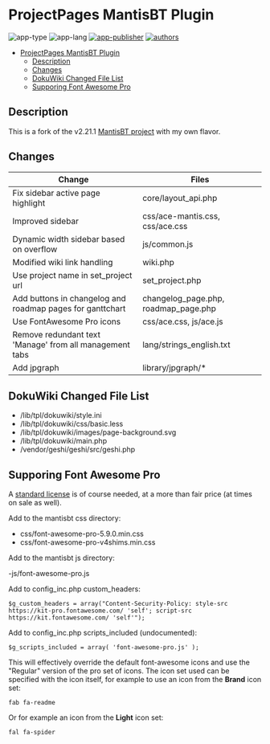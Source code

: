 # ProjectPages MantisBT Plugin

![app-type](https://img.shields.io/badge/category-mantisbt-blue.svg)
![app-lang](https://img.shields.io/badge/language-php-blue.svg)
[![app-publisher](https://img.shields.io/badge/%20%20%F0%9F%93%A6%F0%9F%9A%80-app--publisher-e10000.svg)](https://github.com/spmeesseman/app-publisher)
[![authors](https://img.shields.io/badge/authors-scott%20meesseman-6F02B5.svg?logo=visual%20studio%20code)](https://github.com/spmeesseman)

- [ProjectPages MantisBT Plugin](#ProjectPages-MantisBT-Plugin)
  - [Description](#Description)
  - [Changes](#Changes)
  - [DokuWiki Changed File List](#DokuWiki-Changed-File-List)
  - [Supporing Font Awesome Pro](#Supporing-Font-Awesome-Pro)

## Description

This is a fork of the v2.21.1 [MantisBT project](https://github.com/mantisbt/mantisbt) with my own flavor.

## Changes

|Change|Files|
|---|---|
|Fix sidebar active page highlight|core/layout_api.php|
|Improved sidebar|css/ace-mantis.css, css/ace.css|
|Dynamic width sidebar based on overflow|js/common.js|
|Modified wiki link handling|wiki.php|
|Use project name in set_project url|set_project.php|
|Add buttons in changelog and roadmap pages for ganttchart|changelog_page.php, roadmap_page.php|
|Use FontAwesome Pro icons|css/ace.css, js/ace.js|
|Remove redundant text 'Manage' from all management tabs|lang/strings_english.txt|
|Add jpgraph|library/jpgraph/*|

## DokuWiki Changed File List

- /lib/tpl/dokuwiki/style.ini
- /lib/tpl/dokuwiki/css/basic.less
- /lib/tpl/dokuwiki/images/page-background.svg
- /lib/tpl/dokuwiki/main.php
- /vendor/geshi/geshi/src/geshi.php

## Supporing Font Awesome Pro

A [standard license](https://fontawesome.com/plans/standard) is of course needed, at a more than fair price (at times on sale as well).  

Add to the mantisbt css directory:

- css/font-awesome-pro-5.9.0.min.css
- css/font-awesome-pro-v4shims.min.css

Add to the mantisbt js directory:

-js/font-awesome-pro.js

Add to config_inc.php custom_headers:

    $g_custom_headers = array("Content-Security-Policy: style-src https://kit-pro.fontawesome.com/ 'self'; script-src https://kit.fontawesome.com/ 'self'");

Add to config_inc.php scripts_included (undocumented):

    $g_scripts_included = array( 'font-awesome-pro.js' );

This will effectively override the default font-awesome icons and use the "Regular" version of the pro set of icons.  The icon set used can be specified with the icon itself, for example to use an icon from the **Brand** icon set:

    fab fa-readme

Or for example an icon from the **Light** icon set:

    fal fa-spider
